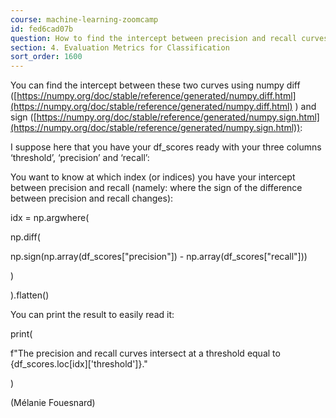```yaml
---
course: machine-learning-zoomcamp
id: fed6cad07b
question: How to find the intercept between precision and recall curves by using numpy?
section: 4. Evaluation Metrics for Classification
sort_order: 1600
---
```


You can find the intercept between these two curves using numpy diff ([https://numpy.org/doc/stable/reference/generated/numpy.diff.html](https://numpy.org/doc/stable/reference/generated/numpy.diff.html) ) and sign ([https://numpy.org/doc/stable/reference/generated/numpy.sign.html](https://numpy.org/doc/stable/reference/generated/numpy.sign.html)):

I suppose here that you have your df_scores ready with your three columns ‘threshold’, ‘precision’ and ‘recall’:

You want to know at which index (or indices) you have your intercept between precision and recall (namely: where the sign of the difference between precision and recall changes):

idx = np.argwhere(

np.diff(

np.sign(np.array(df_scores["precision"]) - np.array(df_scores["recall"]))

)

).flatten()

You can print the result to easily read it:

print(

f"The precision and recall curves intersect at a threshold equal to {df_scores.loc[idx]['threshold']}."

)

(Mélanie Fouesnard)

